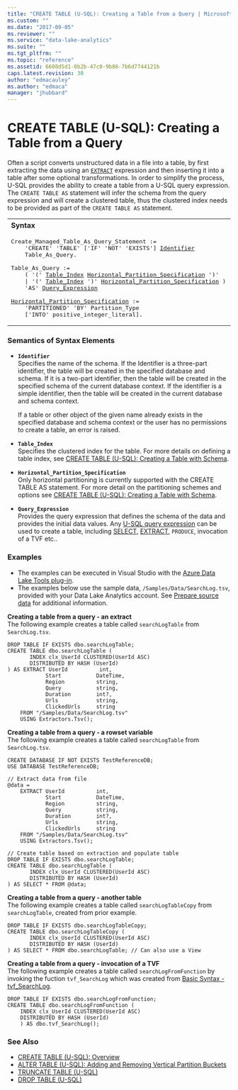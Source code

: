 ```yaml
---
title: "CREATE TABLE (U-SQL): Creating a Table from a Query | Microsoft Docs"
ms.custom: ""
ms.date: "2017-09-05"
ms.reviewer: ""
ms.service: "data-lake-analytics"
ms.suite: ""
ms.tgt_pltfrm: ""
ms.topic: "reference"
ms.assetid: 6608d5d1-0b2b-47c0-9b86-7b6d7744121b
caps.latest.revision: 30
author: "edmacauley"
ms.author: "edmaca"
manager: "jhubbard"
---
```

# CREATE TABLE (U-SQL): Creating a Table from a Query
Often a script converts unstructured data in a file into a table, by first extracting the data using an [`EXTRACT`](extract-expression-u-sql.md) expression and then inserting it into a table after some optional transformations. In order to simplify the process, U-SQL provides the ability to create a table from a U-SQL query expression. The `CREATE TABLE AS` statement will infer the schema from the query expression and will create a clustered table, thus the clustered index needs to be provided as part of the `CREATE TABLE AS` statement.  
  
<table><th align="left">Syntax</th><tr><td><pre>
Create_Managed_Table_As_Query_Statement :=                                                               
    'CREATE' 'TABLE' ['IF' 'NOT' 'EXISTS'] <a href="#ident">Identifier</a>  
    Table_As_Query.<br />
Table_As_Query :=  
    ( '(' <a href="#table_index">Table_Index</a> <a href="#h_partition_spec">Horizontal_Partition_Specification</a> ')'  
    | '(' <a href="#table_index">Table_Index</a> ')' <a href="#h_partition_spec">Horizontal_Partition_Specification</a> )  
    'AS' <a href="#qry_exp">Query_Expression</a><br />
<a href="#h_partition_spec">Horizontal_Partition_Specification</a> :=   
    'PARTITIONED' 'BY' Partition_Type  
    ['INTO' positive_integer_literal].
</pre></td></tr></table>

  
### Semantics of Syntax Elements  
-  <a name="ident"></a>**`Identifier`**   
  Specifies the name of the schema. If the Identifier is a three-part identifier, the table will be created in the specified database and schema. If it is a two-part identifier, then the table will be created in the specified schema of the current database context. If the identifier is a simple identifier, then the table will be created in the current database and schema context.  
  
    If a table or other object of the given name already exists in the specified database and schema context or the user has no permissions to create a table, an error is raised.   
  
- <a name="table_index"></a>**`Table_Index`**  
  Specifies the clustered index for the table. For more details on defining a table index, see [CREATE TABLE (U-SQL): Creating a Table with Schema](create-table-u-sql-creating-a-table-with-schema.md).  
  
-  <a name="h_partition_spec"></a>**`Horizontal_Partition_Specification`**   
    Only horizontal partitioning is currently supported with the CREATE TABLE AS statement. For more detail on the partitioning schemes and options see [CREATE TABLE (U-SQL): Creating a Table with Schema](create-table-u-sql-creating-a-table-with-schema.md).  
      
-  <a name="qry_exp"></a>**`Query_Expression`**    
   Provides the query expression that defines the schema of the data and provides the initial data values. Any [U-SQL query expression](query-statements-and-expressions-u-sql.md) can be used to create a table, including [SELECT](select-expression-u-sql.md), [EXTRACT](extract-expression-u-sql.md), `PRODUCE`, invocation of a TVF etc..  
  
### Examples    
- The examples can be executed in Visual Studio with the [Azure Data Lake Tools plug-in](https://www.microsoft.com/download/details.aspx?id=49504).  
- The examples below use the sample data, `/Samples/Data/SearchLog.tsv`, provided with your Data Lake Analytics account. See [Prepare source data](https://docs.microsoft.com/azure/data-lake-analytics/data-lake-analytics-get-started-portal#prepare-source-data) for additional information.

**Creating a table from a query - an extract**   
The following example creates a table called `searchLogTable` from `SearchLog.tsv`.
```
DROP TABLE IF EXISTS dbo.searchLogTable;
CREATE TABLE dbo.searchLogTable (
       INDEX clx_UserId CLUSTERED(UserId ASC) 
       DISTRIBUTED BY HASH (UserId)
) AS EXTRACT UserId          int,
            Start           DateTime,
            Region          string,
            Query           string,
            Duration        int?,
            Urls            string,
            ClickedUrls     string
    FROM "/Samples/Data/SearchLog.tsv"
    USING Extractors.Tsv();
```

**Creating a table from a query - a rowset variable**   
The following example creates a table called `searchLogTable` from `SearchLog.tsv`.
```
CREATE DATABASE IF NOT EXISTS TestReferenceDB; 
USE DATABASE TestReferenceDB;

// Extract data from file
@data = 
    EXTRACT UserId          int,
            Start           DateTime,
            Region          string,
            Query           string,
            Duration        int?,
            Urls            string,
            ClickedUrls     string
    FROM "/Samples/Data/SearchLog.tsv"
    USING Extractors.Tsv();

// Create table based on extraction and populate table
DROP TABLE IF EXISTS dbo.searchLogTable;
CREATE TABLE dbo.searchLogTable (
       INDEX clx_UserId CLUSTERED(UserId ASC) 
       DISTRIBUTED BY HASH (UserId)
) AS SELECT * FROM @data; 
```

**Creating a table from a query - another table**  
The following example creates a table called `searchLogTableCopy` from `searchLogTable`, created from prior example.
```
DROP TABLE IF EXISTS dbo.searchLogTableCopy;
CREATE TABLE dbo.searchLogTableCopy (
       INDEX clx_UserId CLUSTERED(UserId ASC) 
       DISTRIBUTED BY HASH (UserId)
) AS SELECT * FROM dbo.searchLogTable; // Can also use a View
```

**Creating a table from a query - invocation of a TVF**  
The following example creates a table called `searchLogFromFunction` by invoking the fuction `tvf_SearchLog` which was created from [Basic Syntax - tvf_SearchLog](create-function-u-sql-table-valued-function.md#tvf_SearchLog).
```
DROP TABLE IF EXISTS dbo.searchLogFromFunction;
CREATE TABLE dbo.searchLogFromFunction (
    INDEX clx_UserId CLUSTERED(UserId ASC)
    DISTRIBUTED BY HASH (UserId) 
    ) AS dbo.tvf_SearchLog();
```

  
### See Also  
* [CREATE TABLE (U-SQL): Overview](create-table-u-sql-overview.md)  
* [ALTER TABLE (U-SQL): Adding and Removing Vertical Partition Buckets](alter-table-u-sql-adding-and-removing-vertical-partition-buckets.md)
* [TRUNCATE TABLE (U-SQL)](truncate-table-u-sql.md)
* [DROP TABLE (U-SQL)](drop-table-u-sql.md)   
